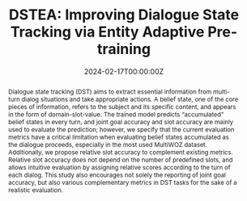 ---
title: "DSTEA: Improving Dialogue State Tracking via Entity Adaptive Pre-training"
authors:
- admin
- Takyoung Kim
- Hoonsang Yoon
- Pilsung Kang
- Junseong Bang
- Misuk Kim
author_notes:
- ''
- ''
- ''
- ''
- ''
- ''
date: "2024-02-17T00:00:00Z"
doi: ""

# Schedule page publish date (NOT publication's date).
publishDate: "2024-02-17T00:00:00Z"

# Publication type.
publication_types: ["article-journal"]

# Publication name and optional abbreviated publication name.
publication: "Knowledge Based System (IF = 8.8) and KDD 2023 Second Workshop on Knowledge Augmented Methods for NLP"
publication_short: In *Knowledge-Based System* (IF = 8.8) and *KnowledgeNLP@KDD 2023*
abstract: Dialogue state tracking (DST) aims to extract essential information from multi-turn dialog situations and take appropriate actions. A belief state, one of the core pieces of information, refers to the subject and its specific content, and appears in the form of domain-slot-value. The trained model predicts “accumulated” belief states in every turn, and joint goal accuracy and slot accuracy are mainly used to evaluate the prediction; however, we specify that the current evaluation metrics have a critical limitation when evaluating belief states accumulated as the dialogue proceeds, especially in the most used MultiWOZ dataset. Additionally, we propose relative slot accuracy to complement existing metrics. Relative slot accuracy does not depend on the number of predefined slots, and allows intuitive evaluation by assigning relative scores according to the turn of each dialog. This study also encourages not solely the reporting of joint goal accuracy, but also various complementary metrics in DST tasks for the sake of a realistic evaluation.
tags: []
# Display this page in the Featured widget?
featured: false

# links:
url_pdf: 'https://arxiv.org/abs/2207.03858'
url_code: ''
url_dataset: ''
url_poster: ''
url_project: ''
url_slides: ''
url_source: ''
url_video: ''
---
